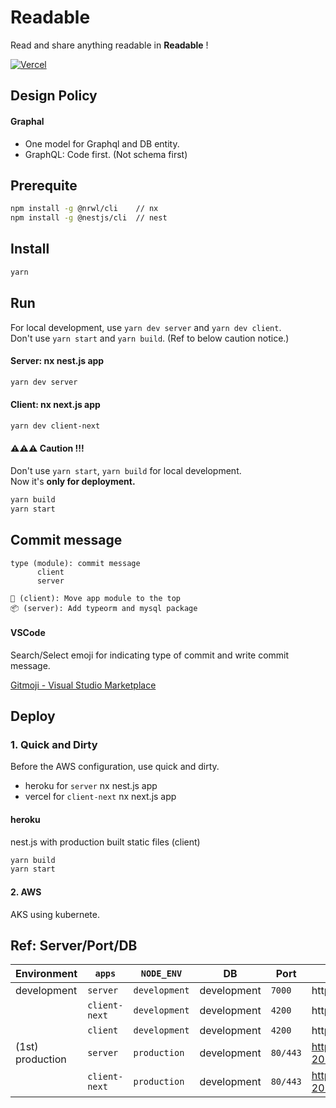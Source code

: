 # Readable

Read and share anything readable in **Readable** !

[![Vercel](https://therealsujitk-vercel-badge.vercel.app/?app=readable)](https://vercel.com/tkhwang/readable)

## Design Policy

#### Graphal

- One model for Graphql and DB entity.
- GraphQL: Code first. (Not schema first)

## Prerequite

```bash
npm install -g @nrwl/cli    // nx
npm install -g @nestjs/cli  // nest
```

## Install

```bash
yarn
```

## Run

For local development, use `yarn dev server` and `yarn dev client`.<br />
Don't use `yarn start` and `yarn build`. (Ref to below caution notice.)

#### Server: nx nest.js app

```bash
yarn dev server
```

#### Client: nx next.js app

```bash
yarn dev client-next
```

#### ⚠️⚠️⚠️ Caution !!!

Don't use `yarn start`, `yarn build` for local development.<br />
Now it's **only for deployment.**

```bash
yarn build
yarn start
```

## Commit message

```
type (module): commit message
      client
      server

🚚 (client): Move app module to the top
📦 (server): Add typeorm and mysql package
```

#### VSCode

Search/Select emoji for indicating type of commit and write commit message.

[Gitmoji - Visual Studio Marketplace](https://marketplace.visualstudio.com/items?itemName=Vtrois.gitmoji-vscode)

## Deploy

### 1. Quick and Dirty

Before the AWS configuration, use quick and dirty.

- heroku for `server` nx nest.js app
- vercel for `client-next` nx next.js app

#### heroku

nest.js with production built static files (client)

```bash
yarn build
yarn start
```

#### 2. AWS

AKS using kubernete.

## Ref: Server/Port/DB

| Environment      | `apps`        | `NODE_ENV`    | DB          | Port     | URL                                         |
| ---------------- | ------------- | ------------- | ----------- | -------- | ------------------------------------------- |
| development      | `server`      | `development` | development | `7000`   | http://localhost:7000/graphql               |
|                  | `client-next` | `development` | development | `4200`   | http://localhost:4200                       |
|                  | `client`      | `development` | development | `4200`   | http://localhost:4200                       |
| (1st) production | `server`      | `production`  | development | `80/443` | https://readable-2021.herokuapp.com/graphql |
|                  | `client-next` | `production`  | development | `80/443` | https://readable-2021.vercel.app            |
